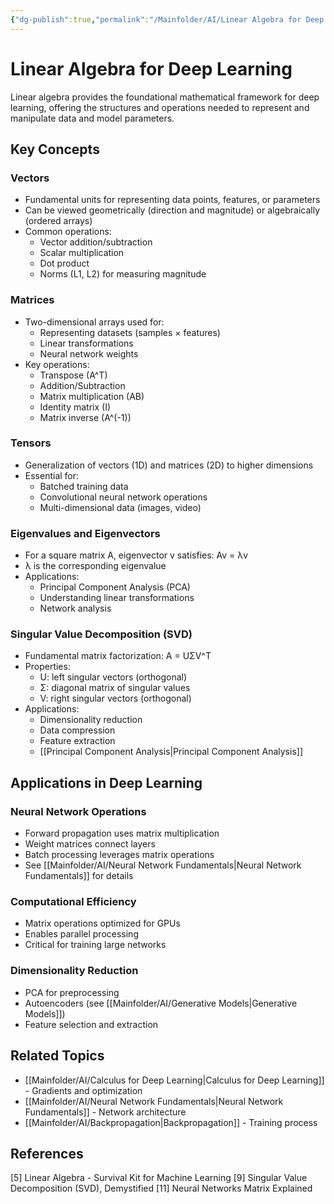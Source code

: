 ```yaml
---
{"dg-publish":true,"permalink":"/Mainfolder/AI/Linear Algebra for Deep Learning/"}
---
```



# Linear Algebra for Deep Learning

Linear algebra provides the foundational mathematical framework for deep learning, offering the structures and operations needed to represent and manipulate data and model parameters.

## Key Concepts

### Vectors
- Fundamental units for representing data points, features, or parameters
- Can be viewed geometrically (direction and magnitude) or algebraically (ordered arrays)
- Common operations:
  - Vector addition/subtraction
  - Scalar multiplication
  - Dot product
  - Norms (L1, L2) for measuring magnitude

### Matrices
- Two-dimensional arrays used for:
  - Representing datasets (samples × features)
  - Linear transformations
  - Neural network weights
- Key operations:
  - Transpose (A^T)
  - Addition/Subtraction
  - Matrix multiplication (AB)
  - Identity matrix (I)
  - Matrix inverse (A^(-1))

### Tensors
- Generalization of vectors (1D) and matrices (2D) to higher dimensions
- Essential for:
  - Batched training data
  - Convolutional neural network operations
  - Multi-dimensional data (images, video)

### Eigenvalues and Eigenvectors
- For a square matrix A, eigenvector v satisfies: Av = λv
- λ is the corresponding eigenvalue
- Applications:
  - Principal Component Analysis (PCA)
  - Understanding linear transformations
  - Network analysis

### Singular Value Decomposition (SVD)
- Fundamental matrix factorization: A = UΣV^T
- Properties:
  - U: left singular vectors (orthogonal)
  - Σ: diagonal matrix of singular values
  - V: right singular vectors (orthogonal)
- Applications:
  - Dimensionality reduction
  - Data compression
  - Feature extraction
  - [[Principal Component Analysis\|Principal Component Analysis]]

## Applications in Deep Learning

### Neural Network Operations
- Forward propagation uses matrix multiplication
- Weight matrices connect layers
- Batch processing leverages matrix operations
- See [[Mainfolder/AI/Neural Network Fundamentals\|Neural Network Fundamentals]] for details

### Computational Efficiency
- Matrix operations optimized for GPUs
- Enables parallel processing
- Critical for training large networks

### Dimensionality Reduction
- PCA for preprocessing
- Autoencoders (see [[Mainfolder/AI/Generative Models\|Generative Models]])
- Feature selection and extraction

## Related Topics
- [[Mainfolder/AI/Calculus for Deep Learning\|Calculus for Deep Learning]] - Gradients and optimization
- [[Mainfolder/AI/Neural Network Fundamentals\|Neural Network Fundamentals]] - Network architecture
- [[Mainfolder/AI/Backpropagation\|Backpropagation]] - Training process

## References
[5] Linear Algebra - Survival Kit for Machine Learning
[9] Singular Value Decomposition (SVD), Demystified
[11] Neural Networks Matrix Explained 